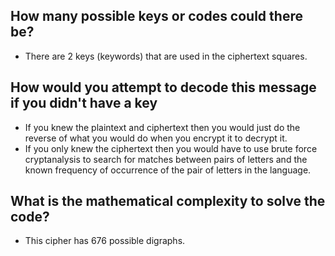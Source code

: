 ## How many possible keys or codes could there be?
* There are 2 keys (keywords) that are used in the ciphertext squares. 

## How would you attempt to decode this message if you didn't have a key
* If you knew the plaintext and ciphertext then you would just do the reverse of what you would do when you encrypt it to decrypt it. 
* If you only knew the ciphertext then you would have to use brute force cryptanalysis to search for matches between pairs of letters and the known frequency of occurrence of the pair of letters in the language.

## What is the mathematical complexity to solve the code?
* This cipher has 676 possible digraphs.
